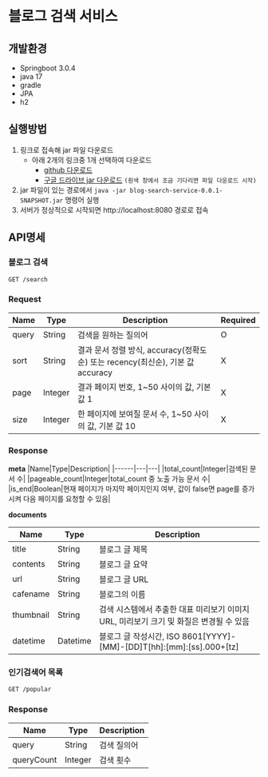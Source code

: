 # 블로그 검색 서비스
## 개발환경
- Springboot 3.0.4
- java 17
- gradle
- JPA
- h2

## 실행방법
1. 링크로 접속해 jar 파일 다운로드
    - 아래 2개의 링크중 1개 선택하여 다운로드
      - [github 다운로드](https://github.com/w-beom/blog-search-service/blob/master/blog-search-service-0.0.1-SNAPSHOT.jar)
      - [구글 드라이브 jar 다운로드](https://drive.google.com/file/d/1oK5qt_DV6Afegw6IXQsTjtCQSEfVK1yS/view?usp=sharing) `(흰색 창에서 조금 기다리면 파일 다운로드 시작)`
2. jar 파일이 있는 경로에서 `java -jar blog-search-service-0.0.1-SNAPSHOT.jar` 명령어 실행
3. 서버가 정상적으로 시작되면 http://localhost:8080 경로로 접속 

## API명세
### 블로그 검색
`GET /search`
### Request
|Name|Type|Description|	Required|
|------|---|---|--|
|query|String|검색을 원하는 질의어|O|
|sort|String|결과 문서 정렬 방식, accuracy(정확도순) 또는 recency(최신순), 기본 값 accuracy|X|
|page|Integer|결과 페이지 번호, 1~50 사이의 값, 기본 값 1|X|
|size|Integer|한 페이지에 보여질 문서 수, 1~50 사이의 값, 기본 값 10|X|
### Response
**meta**
|Name|Type|Description|
|------|---|---|
|total_count|Integer|검색된 문서 수|
|pageable_count|Integer|total_count 중 노출 가능 문서 수|
|is_end|Boolean|현재 페이지가 마지막 페이지인지 여부, 값이 false면 page를 증가시켜 다음 페이지를 요청할 수 있음|

**documents**

|Name|Type|Description|
|------|---|---|
|title|String|블로그 글 제목|
|contents|String|블로그 글 요약|
|url|String|블로그 글 URL|
|cafename|String|블로그의 이름|
|thumbnail|String|검색 시스템에서 추출한 대표 미리보기 이미지 URL, 미리보기 크기 및 화질은 변경될 수 있음|
|datetime|Datetime|블로그 글 작성시간, ISO 8601[YYYY]-[MM]-[DD]T[hh]:[mm]:[ss].000+[tz]|

### 인기검색어 목록
`GET /popular`
### Response
|Name|Type|Description|
|------|---|---|
|query|String|검색 질의어|
|queryCount|Integer|검색 횟수|
